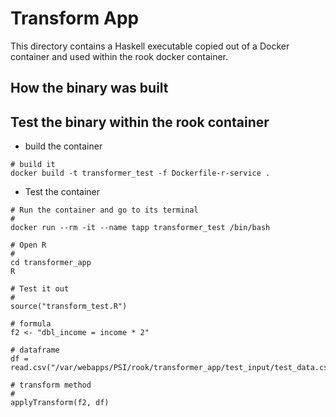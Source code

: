 # Transform App

This directory contains a Haskell executable copied out of a Docker container
and used within the rook docker container.


## How the binary was built




## Test the binary within the rook container

- build the container

```
# build it
docker build -t transformer_test -f Dockerfile-r-service .
```

- Test the container

```
# Run the container and go to its terminal
#
docker run --rm -it --name tapp transformer_test /bin/bash

# Open R
#
cd transformer_app
R

# Test it out
#
source("transform_test.R")

# formula
f2 <- "dbl_income = income * 2"

# dataframe
df = read.csv("/var/webapps/PSI/rook/transformer_app/test_input/test_data.csv")

# transform method
#
applyTransform(f2, df)
```
